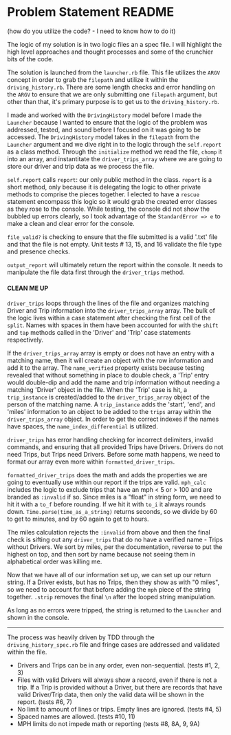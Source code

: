 # Problem Statement README

(how do you utilize the code? - I need to know how to do it)

The logic of my solution is in two logic files an a spec file.  I will highlight the high level approaches and thought processes and some of the crunchier bits of the code.

The solution is launched from the `launcher.rb` file.  This file utilizes the `ARGV` concept in order to grab the `filepath` and utilize it within the `driving_history.rb`.  There are some length checks and error handling on the `ARGV` to ensure that we are only submitting one `filepath` argument, but other than that, it's primary purpose is to get us to the `driving_history.rb`.  

I made and worked with the `DrivingHistory` model before I made the `Launcher` because I wanted to ensure that the logic of the problem was addressed, tested, and sound before I focused on it was going to be accessed.  The `DrivingHistory` model takes in the `filepath` from the `Launcher` argument and we dive right in to the logic through the `self.report` as a class method.  Through the `initialize` method we read the file, `chomp` it into an array, and instantitate the `driver_trips_array` where we are going to store our driver and trip data as we process the file.

`self.report` calls `report`: our only public method in the class.  `report` is a short method, only because it is delegating the logic to other private methods to comprise the pieces together.  I elected to have a `rescue` statement encompass this logic so it would grab the created error classes as they rose to the console.  While testing, the console did not show the bubbled up errors clearly, so I took advantage of the `StandardError => e` to make a clean and clear error for the console.

`file_valid?` is checking to ensure that the file submitted is a valid '.txt' file and that the file is not empty.  Unit tests # 13, 15, and 16 validate the file type and presence checks.

`output_report` will ultimately return the report within the console.  It needs to manipulate the file data first through the `driver_trips` method.

#### CLEAN ME UP
`driver_trips` loops through the lines of the file and organizes matching Driver and Trip information into the `driver_trips_array` array.  The bulk of the logic lives within a case statement after checking the first cell of the `split`.  Names with spaces in them have been accounted for with the `shift` and `tap` methods called in the 'Driver' and 'Trip' case statements respectively.

If the `driver_trips_array` array is empty or does not have an entry with a matching name, then it will create an object with the row information and add it to the array.  The `name_verified` property exists because testing revealed that without something in place to double check, a 'Trip' entry would double-dip and add the name and trip information without needing a matching 'Driver' object in the file.  When the 'Trip' case is hit, a `trip_instance` is created/added to the `driver_trips_array` object of the person of the matching name.  A `trip_instance` adds the 'start', 'end', and 'miles' information to an object to be added to the `trips` array within the `driver_trips_array` object.  In order to get the correct indexes if the names have spaces, the `name_index_differential` is utilized.

`driver_trips` has error handling checking for incorrect delimiters, invalid commands, and ensuring that all provided Trips have Drivers.  Drivers do not need Trips, but Trips need Drivers.  Before some math happens, we need to format our array even more within `formatted_driver_trips`.

`formatted_driver_trips` does the math and adds the properties we are going to eventually use within our report if the trips are valid.  `mph_calc` includes the logic to exclude trips that have an mph < 5 or > 100 and are branded as `:invalid` if so.  Since miles is a "float" in string form, we need to hit it with a `to_f` before rounding.  If we hit it with `to_i` it always rounds down.  `Time.parse(time_as_a_string)` returns seconds, so we divide by 60 to get to minutes, and by 60 again to get to hours.  

The miles calculation rejects the `:invalid` from above and then the final check is sifting out any `driver_trips` that do no have a verified name - Trips without Drivers.  We sort by miles, per the documentation, reverse to put the highest on top, and then sort by name because not seeing them in alphabetical order was killing me.

Now that we have all of our information set up, we can set up our return string.  If a Driver exists, but has no Trips, then they show as with "0 miles", so we need to account for that before adding the `mph` piece of the string together.  `.strip` removes the final `\n` after the looped string manipulation.  

As long as no errors were tripped, the string is returned to the `Launcher` and shown in the console.

---

The process was heavily driven by TDD through the `driving_history_spec.rb` file and fringe cases are addressed and validated within the file.
 * Drivers and Trips can be in any order, even non-sequential. (tests #1, 2, 3)
 * Files with valid Drivers will always show a record, even if there is not a trip.  If a Trip is provided without a Driver, but there are records that have valid Driver/Trip data, then only the valid data will be shown in the report.  (tests #6, 7)
 * No limit to amount of lines or trips.  Empty lines are ignored. (tests #4, 5)
 * Spaced names are allowed. (tests #10, 11)
 * MPH limits do not impede math or reporting (tests #8, 8A, 9, 9A)
